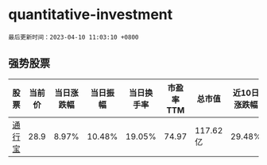 # quantitative-investment

`最后更新时间：2023-04-10 11:03:10 +0800`

## 强势股票

|股票|当前价|当日涨跌幅|当日振幅|当日换手率|市盈率TTM|总市值|近10日涨跌幅|
|----|----|----|----|----|----|----|----|
|[通行宝](https://xueqiu.com/S/SZ301339)|28.9|8.97%|10.48%|19.05%|74.97|117.62亿|29.48%|
